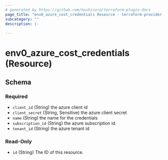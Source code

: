 ```yaml
---
# generated by https://github.com/hashicorp/terraform-plugin-docs
page_title: "env0_azure_cost_credentials Resource - terraform-provider-env0"
subcategory: ""
description: |-
  
---
```


# env0_azure_cost_credentials (Resource)





<!-- schema generated by tfplugindocs -->
## Schema

### Required

- `client_id` (String) the azure client id
- `client_secret` (String, Sensitive) the azure client secret
- `name` (String) the name for the credentials
- `subscription_id` (String) the azure subscription id
- `tenant_id` (String) the azure tenant id

### Read-Only

- `id` (String) The ID of this resource.



